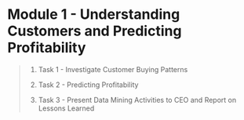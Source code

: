 # Module 1 - Understanding Customers and Predicting Profitability
><ol>
>    <li><p>Task 1 - Investigate Customer Buying Patterns</p></li>
>    <li><p>Task 2 - Predicting Profitability</p></li>
>    <li><p>Task 3 - Present Data Mining Activities to CEO and Report on Lessons Learned</p></li>
></ol>
